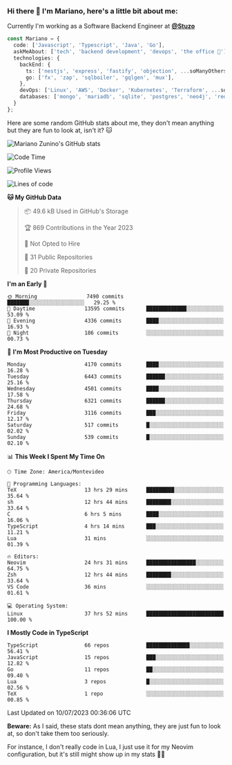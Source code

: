 ### Hi there 👋 I'm Mariano, here's a little bit about me:

Currently I'm working as a Software Backend Engineer at [**@Stuzo**](https://www.stuzo.com/)

```ts
const Mariano = {
  code: ['Javascript', 'Typescript', 'Java', 'Go'],
  askMeAbout: ['tech', 'backend development', 'devops', 'the office 💼'],
  technologies: {
    backEnd: {
      ts: ['nestjs', 'express', 'fastify', 'objection', ...soManyOthersFrameworks],
      go: ['fx', 'zap', 'sqlboiler', 'gqlgen', 'mux'],
    },
    devOps: ['Linux', 'AWS', 'Docker', 'Kubernetes', 'Terraform', ...soManyOthersTools],
    databases: ['mongo', 'mariadb', 'sqlite', 'postgres', 'neo4j', 'redis'],
  }
};
```

Here are some random GitHub stats about me, they don't mean anything but they are fun to look at, isn't it? 🐱

![Mariano Zunino's GitHub stats](https://github-readme-stats.vercel.app/api?username=marianozunino&count_private=true&show_icons=true&theme=radical)

<!--START_SECTION:waka-->
![Code Time](http://img.shields.io/badge/Code%20Time-904%20hrs%2046%20mins-blue)

![Profile Views](http://img.shields.io/badge/Profile%20Views-0-blue)

![Lines of code](https://img.shields.io/badge/From%20Hello%20World%20I%27ve%20Written-9.6%20million%20lines%20of%20code-blue)

**🐱 My GitHub Data** 

> 📦 49.6 kB Used in GitHub's Storage 
 > 
> 🏆 869 Contributions in the Year 2023
 > 
> 🚫 Not Opted to Hire
 > 
> 📜 31 Public Repositories 
 > 
> 🔑 20 Private Repositories 
 > 
**I'm an Early 🐤** 

```text
🌞 Morning                7490 commits        ███████░░░░░░░░░░░░░░░░░░   29.25 % 
🌆 Daytime                13595 commits       █████████████░░░░░░░░░░░░   53.09 % 
🌃 Evening                4336 commits        ████░░░░░░░░░░░░░░░░░░░░░   16.93 % 
🌙 Night                  186 commits         ░░░░░░░░░░░░░░░░░░░░░░░░░   00.73 % 
```
📅 **I'm Most Productive on Tuesday** 

```text
Monday                   4170 commits        ████░░░░░░░░░░░░░░░░░░░░░   16.28 % 
Tuesday                  6443 commits        ██████░░░░░░░░░░░░░░░░░░░   25.16 % 
Wednesday                4501 commits        ████░░░░░░░░░░░░░░░░░░░░░   17.58 % 
Thursday                 6321 commits        ██████░░░░░░░░░░░░░░░░░░░   24.68 % 
Friday                   3116 commits        ███░░░░░░░░░░░░░░░░░░░░░░   12.17 % 
Saturday                 517 commits         █░░░░░░░░░░░░░░░░░░░░░░░░   02.02 % 
Sunday                   539 commits         █░░░░░░░░░░░░░░░░░░░░░░░░   02.10 % 
```


📊 **This Week I Spent My Time On** 

```text
🕑︎ Time Zone: America/Montevideo

💬 Programming Languages: 
TeX                      13 hrs 29 mins      █████████░░░░░░░░░░░░░░░░   35.64 % 
sh                       12 hrs 44 mins      ████████░░░░░░░░░░░░░░░░░   33.64 % 
C                        6 hrs 5 mins        ████░░░░░░░░░░░░░░░░░░░░░   16.06 % 
TypeScript               4 hrs 14 mins       ███░░░░░░░░░░░░░░░░░░░░░░   11.21 % 
Lua                      31 mins             ░░░░░░░░░░░░░░░░░░░░░░░░░   01.39 % 

🔥 Editors: 
Neovim                   24 hrs 31 mins      ████████████████░░░░░░░░░   64.75 % 
Zsh                      12 hrs 44 mins      ████████░░░░░░░░░░░░░░░░░   33.64 % 
VS Code                  36 mins             ░░░░░░░░░░░░░░░░░░░░░░░░░   01.61 % 

💻 Operating System: 
Linux                    37 hrs 52 mins      █████████████████████████   100.00 % 
```

**I Mostly Code in TypeScript** 

```text
TypeScript               66 repos            ██████████████░░░░░░░░░░░   56.41 % 
JavaScript               15 repos            ███░░░░░░░░░░░░░░░░░░░░░░   12.82 % 
Go                       11 repos            ██░░░░░░░░░░░░░░░░░░░░░░░   09.40 % 
Lua                      3 repos             █░░░░░░░░░░░░░░░░░░░░░░░░   02.56 % 
TeX                      1 repo              ░░░░░░░░░░░░░░░░░░░░░░░░░   00.85 % 
```




 Last Updated on 10/07/2023 00:36:06 UTC
<!--END_SECTION:waka-->

**Beware:** As I said, these stats dont mean anything, they are just fun to look at, so don't take them too seriously.

For instance, I don't really code in Lua, I just use it for my Neovim configuration, but it's still might show up in my stats 🤷‍♂️
